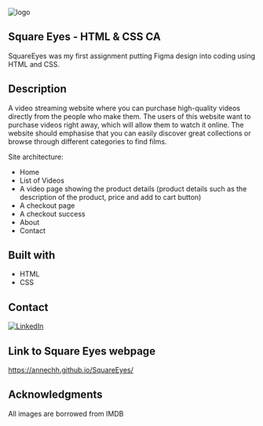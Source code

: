 ![logo](https://github.com/annechh/SquareEyes/assets/142426482/5365d670-b54f-4125-b538-678bd928a59e)

Square Eyes - HTML & CSS CA 
---
SquareEyes was my first assignment putting Figma design into coding using HTML and CSS.

Description
---
A video streaming website where you can purchase high-quality videos directly from the people who make them. The users of this website want to purchase videos right away, which will allow them to watch it online.
The website should emphasise that you can easily discover great collections or browse through different categories to find films.

Site architecture:
- Home
- List of Videos
- A video page showing the product details (product details such as the description of the product, price and add to cart button)
- A checkout page
- A checkout success
- About
- Contact

Built with
---
- HTML
- CSS

Contact
---
[![LinkedIn](https://img.shields.io/badge/LinkedIn-0077B5?style=for-the-badge&logo=linkedin&logoColor=white)](https://www.linkedin.com/in/anne-cathrine-hauge-b893bbb3/)

Link to Square Eyes webpage
---
https://annechh.github.io/SquareEyes/

Acknowledgments
---

All images are borrowed from IMDB
